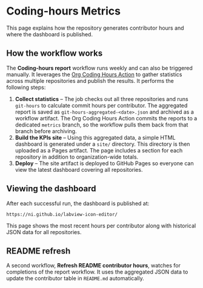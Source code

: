 # Coding-hours Metrics

This page explains how the repository generates contributor hours and where the dashboard is published.

## How the workflow works

The **Coding-hours report** workflow runs weekly and can also be triggered manually. It leverages the [Org Coding Hours Action](https://github.com/LabVIEW-Community-CI-CD/org-coding-hours-action) to gather statistics across multiple repositories and publish the results. It performs the following steps:

1. **Collect statistics** – The job checks out all three repositories and runs `git-hours` to calculate commit hours per contributor. The aggregated report is saved as `git-hours-aggregated-<date>.json` and archived as a workflow artifact.
   The Org Coding Hours Action commits the reports to a dedicated `metrics` branch, so the workflow pulls them back from that branch before archiving.
2. **Build the KPIs site** – Using this aggregated data, a simple HTML dashboard is generated under a `site/` directory. This directory is then uploaded as a Pages artifact. The page includes a section for each repository in addition to organization-wide totals.
3. **Deploy** – The site artifact is deployed to GitHub Pages so everyone can view the latest dashboard covering all repositories.

## Viewing the dashboard

After each successful run, the dashboard is published at:

```
https://ni.github.io/labview-icon-editor/
```

This page shows the most recent hours per contributor along with historical JSON data for all repositories.

## README refresh

A second workflow, **Refresh README contributor hours**, watches for completions of the report workflow. It uses the aggregated JSON data to update the contributor table in `README.md` automatically.
